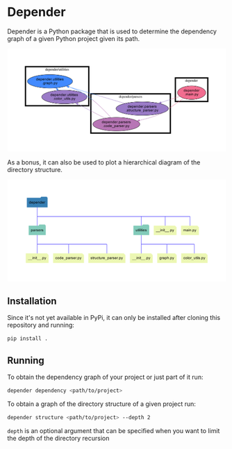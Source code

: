 # Depender

Depender is a Python package that is used to determine the dependency graph
of a given Python project given its path.

![Dependency Graph](/docs/images/dependency_graph.png)

As a bonus, it can also be used to plot a hierarchical diagram 
of the directory structure.

![Structure Graph](/docs/images/directory_structure_graph.png)

## Installation

Since it's not yet available in PyPi, it can only be installed after cloning this repository and running:
```bash
pip install .
```

## Running

To obtain the dependency graph of your project or just part of it run:

```bash
depender dependency <path/to/project>
```

To obtain a graph of the directory structure of a given project run:

```bash
depender structure <path/to/project> --depth 2
```

```depth``` is an optional argument that can be specified when you want to limit the depth of the directory recursion